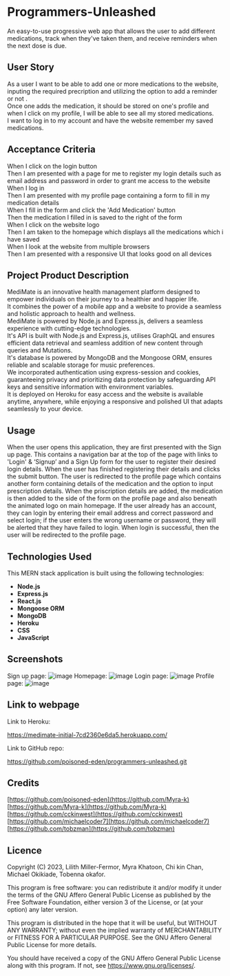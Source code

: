 # Programmers-Unleashed

An easy-to-use progressive web app that allows the user to add different medications, track when they've taken them, and receive reminders when the next dose is due.

## User Story

As a user I want to be able to add one or more medications to the website, inputing the required precription and utilizing the option to add a reminder or not .<br>
Once one adds the medication, it should be stored on one's profile and when I click on my profile, I will be able to see all my stored medications.<br>
I want to log in to my account and have the website remember my saved medications.<br>

## Acceptance Criteria

When I click on the login button<br>
Then I am presented with a page for me to register my login details such as email address and password in order to grant me access to the website<br>
When I log in<br>
Then I am presented with my profile page containing a form to fill in my medication details<br>
When I fill in the form and click the 'Add Medication' button<br>
Then the medication I filled in is saved to the right of the form<br>
When I click on the website logo<br>
Then I am taken to the homepage which displays all the medications which i have saved<br>
When I look at the website from multiple browsers<br>
Then I am presented with a responsive UI that looks good on all devices<br>

## Project Product Description

MediMate is an innovative health management platform designed to empower individuals on their journey to a healthier and happier life.<br>
It combines the power of a mobile app and a website to provide a seamless and holistic approach to health and wellness.<br>
MediMate is powered by Node.js and Express.js, delivers a seamless experience with cutting-edge technologies.<br>
It's API is built with Node.js and Express.js, utilises GraphQL and ensures efficient data retrieval and seamless addition of new content through queries and Mutations.<br>
It's database is powered by MongoDB and the Mongoose ORM, ensures reliable and scalable storage for music preferences.<br>
We incorporated authentication using express-session and cookies, guaranteeing privacy and prioritizing data protection by safeguarding API keys and sensitive information with environment variables.<br>
It is deployed on Heroku for easy access and the website is available anytime, anywhere, while enjoying a responsive and polished UI that adapts seamlessly to your device.<br>

## Usage
When the user opens this application, they are first presented with the Sign up page. This contains a navigation bar at the top of the page with links to 'Login' & ‘Signup’ and a Sign Up form for the user to register their desired login details. When the user has finished registering their details and clicks the submit button. The user is redirected to the profile page which contains another form containing details of the medication and the option to input prescription details. 
When the priscription details are added, the medication is then added to the side of the form on the profile page and also beneath the animated logo on main homepage. If the user already has an account, they can login by entering their email address and correct password and select login; if the user enters the wrong username or password, they will be alerted that they have failed to login. When login is successful, then  the user will be redirected to the profile page. 


## Technologies Used

This MERN stack application is built using the following technologies:

- **Node.js**
- **Express.js**
- **React.js**
- **Mongoose ORM**
- **MongoDB**
- **Heroku**
- **CSS**
- **JavaScript**


## Screenshots
Sign up page:
![image](https://github.com/poisoned-eden/programmers-unleashed/assets/128432461/c950015f-0821-442f-945d-9d9d48a86442)
Homepage:
![image](https://github.com/poisoned-eden/programmers-unleashed/assets/128432461/5484542d-792a-4583-b392-04dd66689dab)
Login page:
![image](https://github.com/poisoned-eden/programmers-unleashed/assets/128432461/b587bd7e-b817-4310-a9f0-8f74a5e651fa)
Profile page:
![image](https://github.com/poisoned-eden/programmers-unleashed/assets/128432461/147f3014-248a-4586-b45a-e33e30d40491)




## Link to webpage

Link to Heroku:

https://medimate-initial-7cd2360e6da5.herokuapp.com/

Link to GitHub repo:

https://github.com/poisoned-eden/programmers-unleashed.git

## Credits

[https://github.com/poisoned-eden](https://github.com/Myra-k)
[https://github.com/Myra-k](https://github.com/Myra-k)
[https://github.com/cckinwest](https://github.com/cckinwest)
[https://github.com/michaelcoder7](https://github.com/michaelcoder7)
[https://github.com/tobzman](https://github.com/tobzman)

## Licence

Copyright (C) 2023,  Lilith Miller-Fermor, Myra Khatoon, Chi kin Chan, Michael Okikiade, Tobenna okafor.

This program is free software: you can redistribute it and/or modify
it under the terms of the GNU Affero General Public License as published
by the Free Software Foundation, either version 3 of the License, or
(at your option) any later version.

This program is distributed in the hope that it will be useful,
but WITHOUT ANY WARRANTY; without even the implied warranty of
MERCHANTABILITY or FITNESS FOR A PARTICULAR PURPOSE.  See the
GNU Affero General Public License for more details.

You should have received a copy of the GNU Affero General Public License
along with this program.  If not, see <https://www.gnu.org/licenses/>.